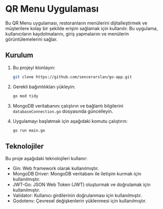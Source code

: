 # QR Menu Uygulaması

Bu QR Menu uygulaması, restoranların menülerini dijitalleştirmek ve müşterilere kolay bir şekilde erişim sağlamak için kullanılır. Bu uygulama, kullanıcıların kaydolmalarını, giriş yapmalarını ve menülerin görüntülemelerini sağlar. 


## Kurulum

1. Bu projeyi klonlayın:

   ```bash
   git clone https://github.com/sencerarslan/go-app.git
   ```

2. Gerekli bağımlılıkları yükleyin:

   ```bash
   go mod tidy
   ```

3. MongoDB veritabanını çalıştırın ve bağlantı bilgilerini `databaseConnection.go` dosyasında güncelleyin.

4. Uygulamayı başlatmak için aşağıdaki komutu çalıştırın:

   ```bash
   go run main.go
   ```


## Teknolojiler

Bu proje aşağıdaki teknolojileri kullanır:

- Gin: Web framework olarak kullanılmıştır.
- MongoDB Driver: MongoDB veritabanı ile iletişim kurmak için kullanılmıştır.
- JWT-Go: JSON Web Token (JWT) oluşturmak ve doğrulamak için kullanılmıştır.
- Validator: Kullanıcı girdilerinin doğrulanması için kullanılmıştır.
- Godotenv: Çevresel değişkenlerin yüklenmesi için kullanılmıştır.
